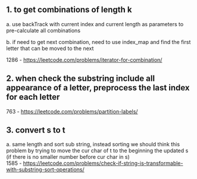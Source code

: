 ## 1. to get combinations of length k

a. use backTrack with current index and current length as parameters to pre-calculate all combinations

b. if need to get next combination, need to use index_map and find the first letter that can be moved to the next

1286 - https://leetcode.com/problems/iterator-for-combination/

## 2. when check the substring include all appearance of a letter, preprocess the last index for each letter

763 - https://leetcode.com/problems/partition-labels/

## 3. convert s to t

a. same length and sort sub string, instead sorting we should think this problem by trying to move the cur char of t to the beginning the updated s (if there is no smaller number before cur char in s)  
1585 - https://leetcode.com/problems/check-if-string-is-transformable-with-substring-sort-operations/
